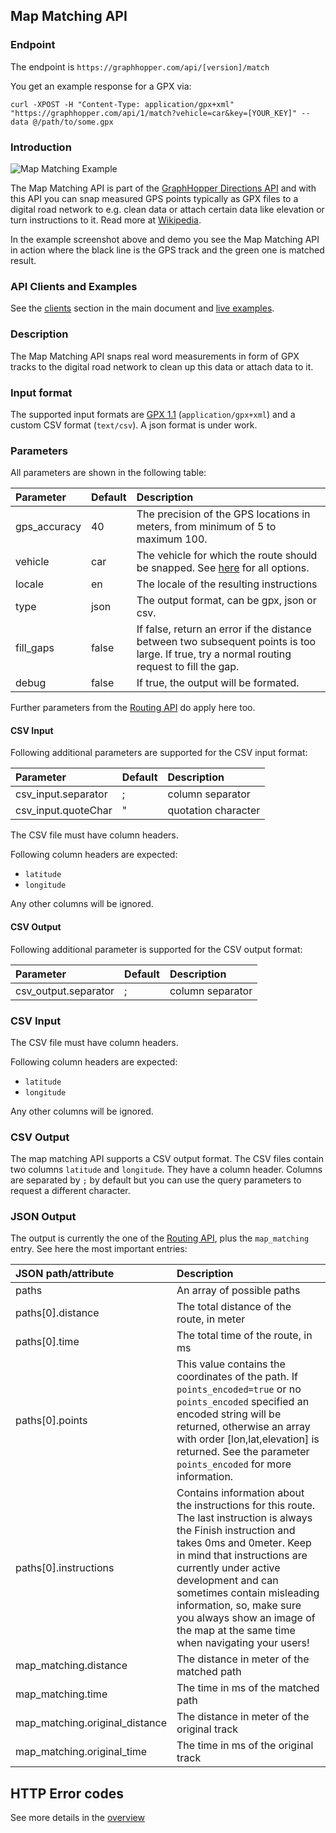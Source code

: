 ## Map Matching API

### Endpoint

The endpoint is `https://graphhopper.com/api/[version]/match`

You get an example response for a GPX via:

`curl -XPOST -H "Content-Type: application/gpx+xml" "https://graphhopper.com/api/1/match?vehicle=car&key=[YOUR_KEY]" --data @/path/to/some.gpx`

### Introduction

![Map Matching Example](./img/map-matching-example.gif)

The Map Matching API is part of the [GraphHopper Directions API](https://graphhopper.com/#directions-api) and 
with this API you can snap measured GPS points typically as GPX files to a digital road network to e.g. clean 
data or attach certain data like elevation or turn instructions to it. Read more at [Wikipedia](https://en.wikipedia.org/wiki/Map_matching).

In the example screenshot above and demo you see the Map Matching API in action where the black line is the GPS track and
the green one is matched result.

### API Clients and Examples

See the [clients](./index.md#api-clients-and-examples) section in the main document and [live examples](https://graphhopper.com/api/1/examples/#map-matching).

### Description

The Map Matching API snaps real word measurements in form of GPX tracks 
to the digital road network to clean up this data or attach data to it.

### Input format

The supported input formats are [GPX 1.1](http://www.topografix.com/GPX/1/1/) (`application/gpx+xml`) and a custom CSV format (`text/csv`). A json format is under work.

### Parameters

All parameters are shown in the following table:

Parameter   | Default | Description
:-----------|:--------|:-----------
gps_accuracy| 40      | The precision of the GPS locations in meters, from minimum of 5 to maximum 100.
vehicle     | car     | The vehicle for which the route should be snapped. See [here](./supported-vehicle-profiles.md) for all options.
locale      | en      | The locale of the resulting instructions
type        | json    | The output format, can be gpx, json or csv.
fill_gaps   | false   | If false, return an error if the distance between two subsequent points is too large. If true, try a normal routing request to fill the gap.
debug       | false   | If true, the output will be formated.

Further parameters from the [Routing API](routing.md#parameters) do apply here too.

#### CSV Input

Following additional parameters are supported for the CSV input format:

Parameter           | Default | Description
:-------------------|:--------|:-----------
csv_input.separator | ;       | column separator
csv_input.quoteChar | "       | quotation character

The CSV file must have column headers.

Following column headers are expected:

* `latitude`
* `longitude`

Any other columns will be ignored.

#### CSV Output

Following additional parameter is supported for the CSV output format:

Parameter            | Default | Description
:--------------------|:--------|:-----------
csv_output.separator | ;       | column separator

### CSV Input

The CSV file must have column headers.

Following column headers are expected:

* `latitude`
* `longitude`

Any other columns will be ignored.

### CSV Output

The map matching API supports a CSV output format. The CSV files contain two columns `latitude` and `longitude`.
They have a column header. Columns are separated by `;` by default but you can use the query parameters to request
a different character.

### JSON Output

The output is currently the one of the [Routing API](routing.md#output), plus the `map_matching` entry.
See here the most important entries:

JSON path/attribute        | Description
:--------------------------|:------------
paths                      | An array of possible paths
paths[0].distance          | The total distance of the route, in meter
paths[0].time              | The total time of the route, in ms
paths[0].points            | This value contains the coordinates of the path. If `points_encoded=true` or no `points_encoded` specified an encoded string will be returned, otherwise an array with order [lon,lat,elevation] is returned. See the parameter `points_encoded` for more information.
paths[0].instructions      | Contains information about the instructions for this route. The last instruction is always the Finish instruction and takes 0ms and 0meter. Keep in mind that instructions are currently under active development and can sometimes contain misleading information, so, make sure you always show an image of the map at the same time when navigating your users!
map_matching.distance      | The distance in meter of the matched path
map_matching.time          | The time in ms of the matched path
map_matching.original_distance | The distance in meter of the original track
map_matching.original_time     | The time in ms of the original track

## HTTP Error codes

See more details in the [overview](index.md#http-error-codes)

